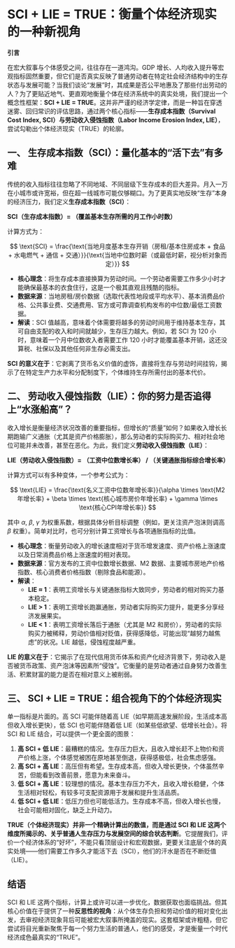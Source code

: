 # SCI + LIE = TRUE：衡量个体经济现实的一种新视角

**引言**

在宏大叙事与个体感受之间，往往存在一道鸿沟。GDP 增长、人均收入提升等宏观指标固然重要，但它们是否真实反映了普通劳动者在特定社会经济结构中的生存状态与发展可能？当我们谈论“发展”时，其成果是否公平地惠及了那些付出劳动的人？为了更贴近地气、更直观地衡量个体在经济系统中的真实处境，我们提出一个概念性框架：**SCI + LIE = TRUE**。这并非严谨的经济学定律，而是一种旨在穿透迷雾、回归常识的评估思路，通过两个核心指标——**生存成本指数（Survival Cost Index, SCI）**与**劳动收入侵蚀指数（Labor Income Erosion Index, LIE）**，尝试勾勒出个体经济现实（TRUE）的轮廓。

## 一、 生存成本指数（SCI）：量化基本的“活下去”有多难

传统的收入指标往往忽略了不同地域、不同层级下生存成本的巨大差异。月入一万在小城市或许宽裕，但在超一线城市可能仅够糊口。为了更真实地反映“生存”本身的经济压力，我们定义**生存成本指数（SCI）**：

**SCI（生存成本指数）= （覆盖基本生存所需的月工作小时数）**

计算方式为：

$$
\text{SCI} = \frac{\text{当地月度基本生存开销（房租/基本住房成本 + 食品 + 水电燃气 + 通信 + 交通）}}{\text{当地中位数时薪（或最低时薪，视分析对象而定）}}
$$

- **核心理念**：将生存成本直接换算为劳动时间。一个劳动者需要工作多少小时才能确保最基本的衣食住行，这是一个极其直观且残酷的指标。
- **数据来源**：当地房租/房价数据（选取代表性地段或平均水平）、基本消费品价格、公共事业费、交通费用、官方或可靠调查机构发布的中位数/最低工资数据。
- **解读**：SCI 值越高，意味着个体需要将越多的劳动时间用于维持基本生存，其可自由支配的收入和时间就越少，生存压力越大。例如，若 SCI 为 120 小时，意味着一个月中位数收入者需要工作 120 小时才能覆盖基本开销，这还没算税、社保以及其他任何非生存必需支出。

**SCI 的意义在于**：它剥离了货币名义价值的虚饰，直接将生存与劳动时间挂钩，揭示了在特定生产力水平和分配制度下，个体维持生存所需付出的基本代价。

## 二、 劳动收入侵蚀指数（LIE）：你的努力是否追得上“水涨船高”？

收入增长是衡量经济状况改善的重要指标，但增长的“质量”如何？如果收入增长长期跑输广义通胀（尤其是资产价格膨胀），那么劳动者的实际购买力、相对社会地位可能并未改善，甚至在恶化。为此，我们定义**劳动收入侵蚀指数（LIE）**：

**LIE（劳动收入侵蚀指数）= （工资中位数增长率） / （关键通胀指标综合增长率）**

计算方式可以有多种变体，一个参考公式为：

$$
\text{LIE} = \frac{\text{名义工资中位数年增长率}}{\alpha \times \text{M2年增长率} + \beta \times \text{核心城市房价年增长率} + \gamma \times \text{核心CPI年增长率}}
$$

其中 $\alpha$, $\beta$, $\gamma$ 为权重系数，根据具体分析目标调整（例如，更关注资产泡沫则调高 $\beta$ 权重）。简单对比时，也可分别计算工资增长与各项通胀指标的比值。

- **核心理念**：衡量劳动收入的增长速度相对于货币增发速度、资产价格上涨速度以及日常消费品价格上涨速度的相对表现。
- **数据来源**：官方发布的工资中位数增长数据、M2 数据、主要城市房地产价格指数、核心消费者价格指数（剔除食品和能源）。
- **解读**：
  - **LIE ≈ 1**：表明工资增长与关键通胀指标大致同步，劳动者的相对购买力基本稳定。
  - **LIE > 1**：表明工资增长跑赢通胀，劳动者实际购买力提升，能更多分享经济发展果实。
  - **LIE < 1**：表明工资增长落后于通胀（尤其是 M2 和房价），劳动者的实际购买力被稀释，劳动价值相对贬值，获得感降低，可能出现“越努力越焦虑”的状况。LIE 越低，侵蚀程度越严重。

**LIE 的意义在于**：它揭示了在现代信用货币体系和资产化经济背景下，劳动收入是否被货币政策、资产泡沫等因素所“侵蚀”。它衡量的是劳动者通过自身努力改善生活、积累财富的能力是否在相对意义上被削弱。

## 三、 SCI + LIE = TRUE：组合视角下的个体经济现实

单一指标是片面的。高 SCI 可能伴随着高 LIE（如早期高速发展阶段，生活成本高但收入增长更快），低 SCI 也可能伴随着低 LIE（如某些低欲望、低增长社会）。将 SCI 和 LIE 结合，可以提供一个更全面的图景：

1.  **高 SCI + 低 LIE**：最糟糕的情况。生存压力巨大，且收入增长赶不上物价和资产价格上涨，个体感觉被困在原地甚至倒退，获得感极低，社会焦虑感强。
2.  **高 SCI + 高 LIE**：高压但有希望。生存成本高，但收入增长更快，个体虽然辛苦，但能看到改善前景，愿意为未来奋斗。
3.  **低 SCI + 高 LIE**：较理想的情况。基本生存压力不大，且收入增长稳健，个体生活相对轻松，有较多可支配资源用于发展和提升生活品质。
4.  **低 SCI + 低 LIE**：低压力但也可能低活力。生存成本不高，但收入增长也慢，社会可能相对固化，缺乏上升动力。

**TRUE（个体经济现实）**并非一个精确计算出的数值，而是通过 SCI 和 LIE 这两个维度所揭示的、关乎普通人生存压力与发展空间的**综合状态判断**。它提醒我们，评价一个经济体系的“好坏”，不能只看顶层设计和宏观数据，更要关注底层个体的真实处境——他们需要工作多久才能活下去（SCI），他们的汗水是否在不断贬值（LIE）。

## 结语

SCI 和 LIE 这两个指标，计算上或许可以进一步优化，数据获取也面临挑战。但其核心价值在于提供了一种**反思性的视角**：从个体生存负担和劳动价值的相对变化出发，去审视经济现象背后可能被宏大叙事所掩盖的现实。这套框架或许粗糙，但它尝试将目光重新聚焦于每一个努力生活的普通人，他们的感受，才是衡量一个时代经济成色最真实的“TRUE”。
